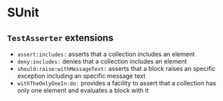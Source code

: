 # SUnit

## `TestAsserter` extensions

-   `assert:includes:` asserts that a collection includes an element
-   `deny:includes:` denies that a collection includes an element
-   `should:raise:withMessageText:` asserts that a block raises an specific exception including an specific message text
-   `withTheOnlyOneIn:do:` provides a facility to assert that a collection has only one element and evaluates a block with it
